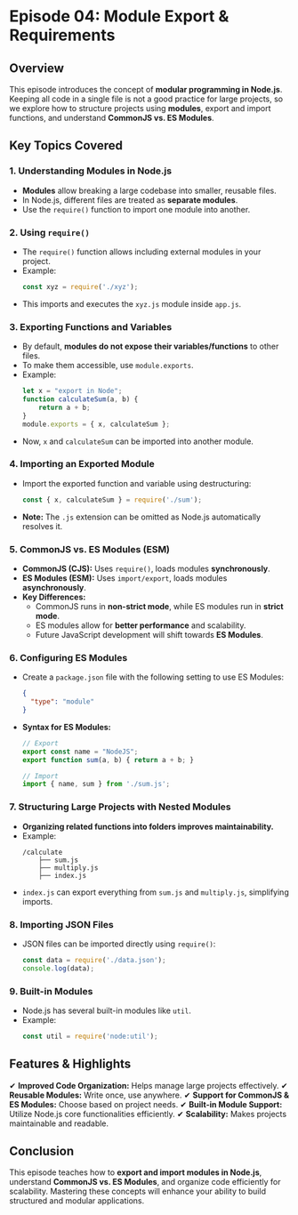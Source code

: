 # Episode 04: Module Export & Requirements

## Overview
This episode introduces the concept of **modular programming in Node.js**. Keeping all code in a single file is not a good practice for large projects, so we explore how to structure projects using **modules**, export and import functions, and understand **CommonJS vs. ES Modules**.

## Key Topics Covered

### 1. Understanding Modules in Node.js
- **Modules** allow breaking a large codebase into smaller, reusable files.
- In Node.js, different files are treated as **separate modules**.
- Use the `require()` function to import one module into another.

### 2. Using `require()`
- The `require()` function allows including external modules in your project.
- Example:
  ```js
  const xyz = require('./xyz');
  ```
- This imports and executes the `xyz.js` module inside `app.js`.

### 3. Exporting Functions and Variables
- By default, **modules do not expose their variables/functions** to other files.
- To make them accessible, use `module.exports`.
- Example:
  ```js
  let x = "export in Node";
  function calculateSum(a, b) {
      return a + b;
  }
  module.exports = { x, calculateSum };
  ```
- Now, `x` and `calculateSum` can be imported into another module.

### 4. Importing an Exported Module
- Import the exported function and variable using destructuring:
  ```js
  const { x, calculateSum } = require('./sum');
  ```
- **Note:** The `.js` extension can be omitted as Node.js automatically resolves it.

### 5. CommonJS vs. ES Modules (ESM)
- **CommonJS (CJS):** Uses `require()`, loads modules **synchronously**.
- **ES Modules (ESM):** Uses `import/export`, loads modules **asynchronously**.
- **Key Differences:**
  - CommonJS runs in **non-strict mode**, while ES modules run in **strict mode**.
  - ES modules allow for **better performance** and scalability.
  - Future JavaScript development will shift towards **ES Modules**.

### 6. Configuring ES Modules
- Create a `package.json` file with the following setting to use ES Modules:
  ```json
  {
    "type": "module"
  }
  ```
- **Syntax for ES Modules:**
  ```js
  // Export
  export const name = "NodeJS";
  export function sum(a, b) { return a + b; }
  
  // Import
  import { name, sum } from './sum.js';
  ```

### 7. Structuring Large Projects with Nested Modules
- **Organizing related functions into folders improves maintainability.**
- Example:
  ```
  /calculate
      ├── sum.js
      ├── multiply.js
      ├── index.js
  ```
- `index.js` can export everything from `sum.js` and `multiply.js`, simplifying imports.

### 8. Importing JSON Files
- JSON files can be imported directly using `require()`:
  ```js
  const data = require('./data.json');
  console.log(data);
  ```

### 9. Built-in Modules
- Node.js has several built-in modules like `util`.
- Example:
  ```js
  const util = require('node:util');
  ```

## Features & Highlights
✔ **Improved Code Organization:** Helps manage large projects effectively.
✔ **Reusable Modules:** Write once, use anywhere.
✔ **Support for CommonJS & ES Modules:** Choose based on project needs.
✔ **Built-in Module Support:** Utilize Node.js core functionalities efficiently.
✔ **Scalability:** Makes projects maintainable and readable.

## Conclusion
This episode teaches how to **export and import modules in Node.js**, understand **CommonJS vs. ES Modules**, and organize code efficiently for scalability. Mastering these concepts will enhance your ability to build structured and modular applications.

